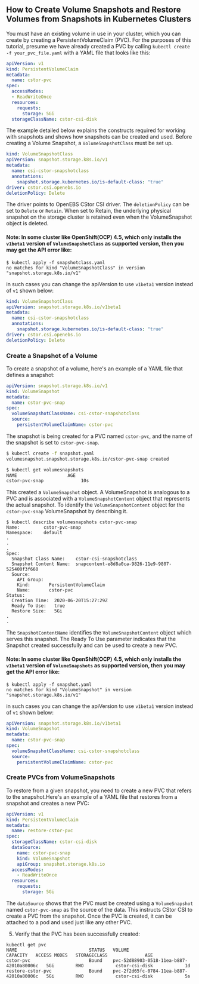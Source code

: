 ## How to Create Volume Snapshots and Restore Volumes from Snapshots in Kubernetes Clusters


You must have an existing volume in use in your cluster, which you can create by creating a PersistentVolumeClaim (PVC). For the purposes of this tutorial, presume we have already created a PVC by calling `kubectl create -f your_pvc_file.yaml` 
with a YAML file that looks like this:

```yaml
apiVersion: v1
kind: PersistentVolumeClaim
metadata:
  name: cstor-pvc
spec:
  accessModes:
  - ReadWriteOnce
  resources:
    requests:
      storage: 5Gi
  storageClassName: cstor-csi-disk
```


The example detailed below explains the constructs required for working with snapshots and shows how snapshots can be created and used.
Before creating a Volume Snapshot, a `VolumeSnapshotClass` must be set up.

```yaml
kind: VolumeSnapshotClass
apiVersion: snapshot.storage.k8s.io/v1
metadata:
  name: csi-cstor-snapshotclass
  annotations:
    snapshot.storage.kubernetes.io/is-default-class: "true"
driver: cstor.csi.openebs.io
deletionPolicy: Delete
```

The driver points to OpenEBS CStor CSI driver. The `deletionPolicy` can be set to `Delete` or `Retain`. When set to Retain, the underlying physical snapshot on the storage cluster is retained even when the VolumeSnapshot object is deleted.

#### Note: In some cluster like OpenShift(OCP) 4.5, which only installs the `v1beta1` version of `VolumeSnapshotClass` as supported version, then you may get the API error like:

```
$ kubectl apply -f snapshotclass.yaml
no matches for kind "VolumeSnapshotClass" in version "snapshot.storage.k8s.io/v1"
```
in such cases you can change the apiVersion to use `v1beta1` version instead of `v1` shown below:

```yaml
kind: VolumeSnapshotClass
apiVersion: snapshot.storage.k8s.io/v1beta1
metadata:
  name: csi-cstor-snapshotclass
  annotations:
    snapshot.storage.kubernetes.io/is-default-class: "true"
driver: cstor.csi.openebs.io
deletionPolicy: Delete
```

### Create a Snapshot of a Volume

To create a snapshot of a volume, here's an example of a YAML file that defines a snapshot:

```yaml
apiVersion: snapshot.storage.k8s.io/v1
kind: VolumeSnapshot
metadata:
  name: cstor-pvc-snap
spec:
  volumeSnapshotClassName: csi-cstor-snapshotclass
  source:
    persistentVolumeClaimName: cstor-pvc
```

The snapshot is being created for a PVC named `cstor-pvc`, and the name of the snapshot is set to `cstor-pvc-snap`.

```sh
$ kubectl create -f snapshot.yaml
volumesnapshot.snapshot.storage.k8s.io/cstor-pvc-snap created

$ kubectl get volumesnapshots
NAME                   AGE
cstor-pvc-snap              10s
```

This created a `VolumeSnapshot` object. A VolumeSnapshot is analogous to a PVC and is associated with a `VolumeSnapshotContent` object that represents the actual snapshot.
To identify the `VolumeSnapshotContent` object for the `cstor-pvc-snap` VolumeSnapshot by describing it.

```
$ kubectl describe volumesnapshots cstor-pvc-snap
Name:         cstor-pvc-snap
Namespace:    default
.
.
.
Spec:
  Snapshot Class Name:    cstor-csi-snapshotclass
  Snapshot Content Name:  snapcontent-e8d8a0ca-9826-11e9-9807-525400f3f660
  Source:
    API Group:
    Kind:       PersistentVolumeClaim
    Name:       cstor-pvc
Status:
  Creation Time:  2020-06-20T15:27:29Z
  Ready To Use:   true
  Restore Size:   5Gi
.
.
```


The `SnapshotContentName` identifies the `VolumeSnapshotContent` object which serves this snapshot. The Ready To Use parameter indicates that the Snapshot created successfully and 
can be used to create a new PVC.

#### Note: In some cluster like OpenShift(OCP) 4.5, which only installs the `v1beta1` version of `VolumeSnapshots` as supported version, then you may get the API error like:

```
$ kubectl apply -f snapshot.yaml
no matches for kind "VolumeSnapshot" in version "snapshot.storage.k8s.io/v1"
```
in such cases you can change the apiVersion to use `v1beta1` version instead of `v1` shown below:

```yaml
apiVersion: snapshot.storage.k8s.io/v1beta1
kind: VolumeSnapshot
metadata:
  name: cstor-pvc-snap
spec:
  volumeSnapshotClassName: csi-cstor-snapshotclass
  source:
    persistentVolumeClaimName: cstor-pvc
```

### Create PVCs from VolumeSnapshots

To restore from a given snapshot, you need to create a new PVC that refers to the snapshot.Here's an example of a YAML file that restores from a snapshot and creates a new PVC:

```yaml
apiVersion: v1
kind: PersistentVolumeClaim
metadata:
  name: restore-cstor-pvc
spec:
  storageClassName: cstor-csi-disk
  dataSource:
    name: cstor-pvc-snap
    kind: VolumeSnapshot
    apiGroup: snapshot.storage.k8s.io
  accessModes:
    - ReadWriteOnce
  resources:
    requests:
      storage: 5Gi
```

The `dataSource` shows that the PVC must be created using a `VolumeSnapshot` named `cstor-pvc-snap` as the source of the data. This instructs CStor CSI to create a PVC from the snapshot. Once the PVC is created, it can be attached to a pod and used just like any other PVC.


5. Verify that the PVC has been successfully created:

```
kubectl get pvc
NAME                           STATUS   VOLUME                                     CAPACITY   ACCESS MODES   STORAGECLASS              AGE
cstor-pvc                      Bound    pvc-52d88903-0518-11ea-b887-42010a80006c   5Gi        RWO            cstor-csi-disk            1d
restore-cstor-pvc              Bound    pvc-2f2d65fc-0784-11ea-b887-42010a80006c   5Gi        RWO            cstor-csi-disk            5s
```
